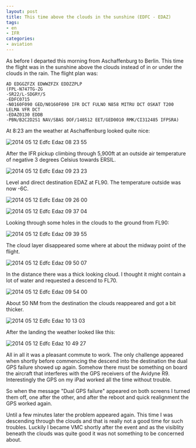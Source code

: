 ```yaml
---
layout: post
title: This time above the clouds in the sunshine (EDFC - EDAZ)
tags:
- en
- IFR
categories:
- aviation
---
```

As before I departed this morning from Aschaffenburg to Berlin. This time the flight was in the sunshine above the clouds instead of in or under the clouds in the rain. The flight plan was:

	AD EDGGZFZX EDWWZFZX EDDZZPLP
	(FPL-N747TG-ZG
	-SR22/L-SDGRY/S
	-EDFC0715
	-N0160F090 GED/N0160F090 IFR DCT FULNO N858 MITRU DCT OSKAT T200
	LELMA VFR DCT
	-EDAZ0130 EDDB
	-PBN/B2C2D2S1 NAV/SBAS DOF/140512 EET/GED0010 RMK/CI312485 IFPSRA)

At 8:23 am the weather at Aschaffenburg looked quite nice:

![2014 05 12 Edfc Edaz 08 23 55](/img/posts/2014-05-12-edfc-edaz/2014-05-12-edfc-edaz-08-23-55.jpg)

After the IFR pickup climbing through 5,900ft at an outside air temperature of negative 3 degrees Celsius towards ERSIL.

![2014 05 12 Edfc Edaz 09 23 23](/img/posts/2014-05-12-edfc-edaz/2014-05-12-edfc-edaz-09-23-23.jpg)

Level and direct destination EDAZ at FL90. The temperature outside was now -6C.

![2014 05 12 Edfc Edaz 09 26 00](/img/posts/2014-05-12-edfc-edaz/2014-05-12-edfc-edaz-09-26-00.jpg)

![2014 05 12 Edfc Edaz 09 37 04](/img/posts/2014-05-12-edfc-edaz/2014-05-12-edfc-edaz-09-37-04.jpg)

Looking through some holes in the clouds to the ground from FL90:

![2014 05 12 Edfc Edaz 09 39 55](/img/posts/2014-05-12-edfc-edaz/2014-05-12-edfc-edaz-09-39-55.jpg)

The cloud layer disappeared some where at about the midway point of the flight.

![2014 05 12 Edfc Edaz 09 50 07](/img/posts/2014-05-12-edfc-edaz/2014-05-12-edfc-edaz-09-50-07.jpg)

In the distance there was a thick looking cloud. I thought it might contain a lot of water and requested a descend to FL70.

![2014 05 12 Edfc Edaz 09 54 00](/img/posts/2014-05-12-edfc-edaz/2014-05-12-edfc-edaz-09-54-00.jpg)

About 50 NM from the destination the clouds reappeared and got a bit thicker.

![2014 05 12 Edfc Edaz 10 13 03](/img/posts/2014-05-12-edfc-edaz/2014-05-12-edfc-edaz-10-13-03.jpg)

After the landing the weather looked like this:

![2014 05 12 Edfc Edaz 10 49 27](/img/posts/2014-05-12-edfc-edaz/2014-05-12-edfc-edaz-10-49-27.jpg)

All in all it was a pleasant commute to work. The only challenge appeared when shortly before commencing the descend into the destination the dual GPS failure showed up again. Somehow there must be something on board the aircraft that interferes with the GPS receivers of the Avidyne R9. Interestingly the GPS on my iPad worked all the time without trouble.

So when the message "Dual GPS failure" appeared on both screens I turned them off, one after the other, and after the reboot and quick realignment the GPS worked again.

Until a few minutes later the problem appeared again. This time I was descending through the clouds and that is really not a good time for such troubles. Luckily I became VMC shortly after the event and as the visiblity beneath the clouds was quite good it was not something to be concerned about.
